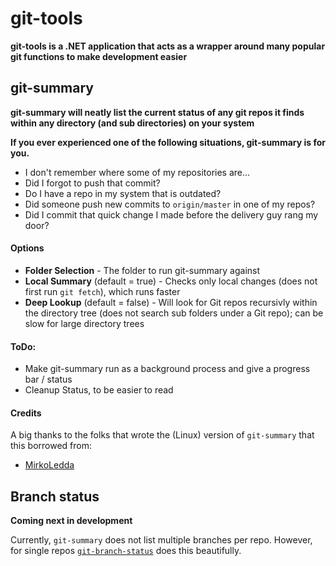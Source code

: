 # git-tools
**git-tools is a .NET application that acts as a wrapper around many popular git functions to make development easier**

## git-summary
**git-summary will neatly list the current status of any git repos it finds within any directory (and sub directories) on your system**

**If you ever experienced one of the following situations, git-summary is for you.**
- I don't remember where some of my repositories are...
- Did I forgot to push that commit?
- Do I have a repo in my system that is outdated?
- Did someone push new commits to `origin/master` in one of my repos?
- Did I commit that quick change I made before the delivery guy rang my door?

#### Options
- **Folder Selection** - The folder to run git-summary against
- **Local Summary** (default = true) - Checks only local changes (does not first run `git fetch`), which runs faster
- **Deep Lookup** (default = false) - Will look for Git repos recursivly within the directory tree (does not search sub folders under a Git repo); can be slow for large directory trees

#### ToDo:
- Make git-summary run as a background process and give a progress bar / status
- Cleanup Status, to be easier to read

#### Credits
A big thanks to the folks that wrote the (Linux) version of `git-summary` that this borrowed from:
* [MirkoLedda](https://github.com/MirkoLedda/git-summary)

## Branch status
**Coming next in development**

Currently, `git-summary` does not list multiple branches per repo. However, for single repos [`git-branch-status`](https://github.com/bill-auger/git-branch-status) does this beautifully.

